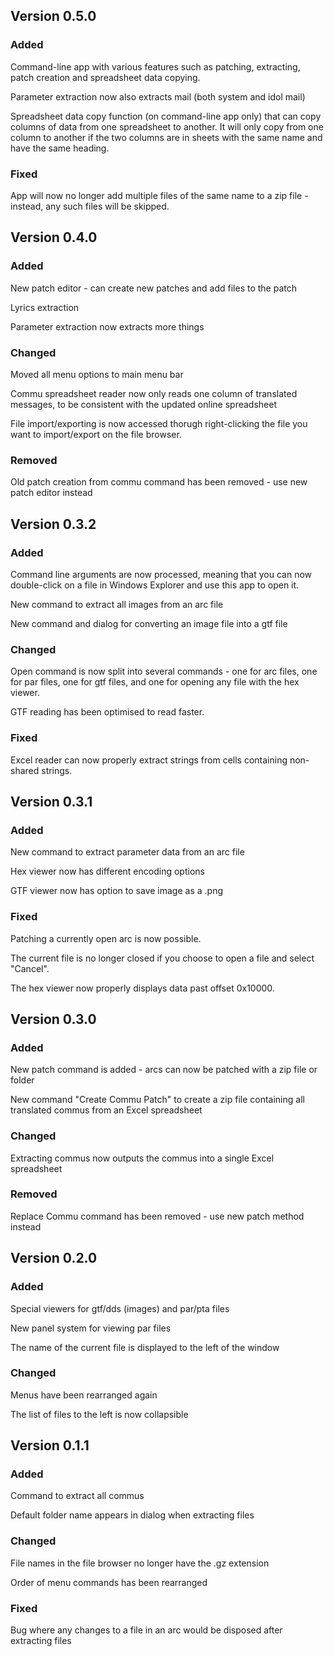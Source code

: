 ## Version 0.5.0

### Added
Command-line app with various features such as patching, extracting, patch creation and spreadsheet data copying.

Parameter extraction now also extracts mail (both system and idol mail)

Spreadsheet data copy function (on command-line app only) that can copy columns of data from one spreadsheet to another. It will only copy from one column to
another if the two columns are in sheets with the same name and have the same heading.

### Fixed
App will now no longer add multiple files of the same name to a zip file - instead, any such files will be skipped.

## Version 0.4.0

### Added
New patch editor - can create new patches and add files to the patch

Lyrics extraction

Parameter extraction now extracts more things

### Changed
Moved all menu options to main menu bar

Commu spreadsheet reader now only reads one column of translated messages, to be consistent with the updated online spreadsheet

File import/exporting is now accessed thorugh right-clicking the file you want to import/export on
the file browser.

### Removed
Old patch creation from commu command has been removed - use new patch editor instead


## Version 0.3.2

### Added
Command line arguments are now processed, meaning that you can now double-click on a file in Windows Explorer and use this app to open it.

New command to extract all images from an arc file

New command and dialog for converting an image file into a gtf file

### Changed
Open command is now split into several commands - one for arc files, one for par files, one for gtf files, and one for opening any file with the hex viewer.

GTF reading has been optimised to read faster.

### Fixed
Excel reader can now properly extract strings from cells containing non-shared strings.

## Version 0.3.1

### Added
New command to extract parameter data from an arc file

Hex viewer now has different encoding options

GTF viewer now has option to save image as a .png

### Fixed
Patching a currently open arc is now possible.

The current file is no longer closed if you choose to open a file and select "Cancel".

The hex viewer now properly displays data past offset 0x10000.

## Version 0.3.0

### Added
New patch command is added - arcs can now be patched with a zip file or folder

New command "Create Commu Patch" to create a zip file containing all translated commus from an Excel spreadsheet

### Changed
Extracting commus now outputs the commus into a single Excel spreadsheet

### Removed
Replace Commu command has been removed - use new patch method instead

## Version 0.2.0

### Added
Special viewers for gtf/dds (images) and par/pta files

New panel system for viewing par files

The name of the current file is displayed to the left of the window

### Changed
Menus have been rearranged again

The list of files to the left is now collapsible


## Version 0.1.1

### Added
Command to extract all commus

Default folder name appears in dialog when extracting files

### Changed
File names in the file browser no longer have the .gz extension

Order of menu commands has been rearranged

### Fixed
Bug where any changes to a file in an arc would be disposed after extracting files
